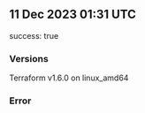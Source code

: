 ## 11 Dec 2023 01:31 UTC

success: true

### Versions

Terraform v1.6.0 on linux_amd64

### Error



